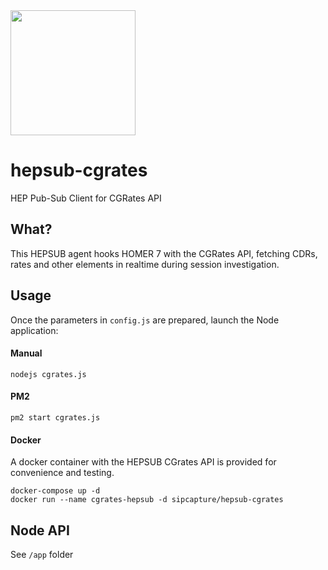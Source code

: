 <img src="https://user-images.githubusercontent.com/1423657/55069501-8348c400-5084-11e9-9931-fefe0f9874a7.png" width=200/>

# hepsub-cgrates
HEP Pub-Sub Client for CGRates API

## What?
This HEPSUB agent hooks HOMER 7 with the CGRates API, fetching CDRs, rates and other elements in realtime during session investigation.

## Usage
Once the parameters in `config.js` are prepared, launch the Node application:
#### Manual
```
nodejs cgrates.js
```
#### PM2
```
pm2 start cgrates.js
```

#### Docker
A docker container with the HEPSUB CGrates API is provided for convenience and testing.
```
docker-compose up -d
docker run --name cgrates-hepsub -d sipcapture/hepsub-cgrates
```

## Node API
See `/app` folder
